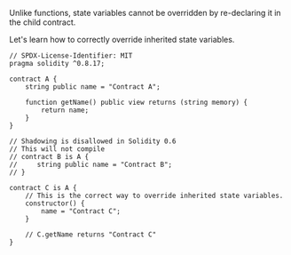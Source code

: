 
Unlike functions, state variables cannot be overridden by re-declaring it in the child contract.

Let's learn how to correctly override inherited state variables.

```Js
// SPDX-License-Identifier: MIT
pragma solidity ^0.8.17;

contract A {
    string public name = "Contract A";

    function getName() public view returns (string memory) {
        return name;
    }
}

// Shadowing is disallowed in Solidity 0.6
// This will not compile
// contract B is A {
//     string public name = "Contract B";
// }

contract C is A {
    // This is the correct way to override inherited state variables.
    constructor() {
        name = "Contract C";
    }

    // C.getName returns "Contract C"
}

```

